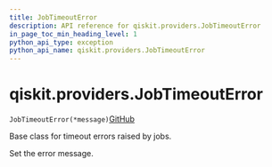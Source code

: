 ```yaml
---
title: JobTimeoutError
description: API reference for qiskit.providers.JobTimeoutError
in_page_toc_min_heading_level: 1
python_api_type: exception
python_api_name: qiskit.providers.JobTimeoutError
---
```


<span id="qiskit-providers-jobtimeouterror" />

# qiskit.providers.JobTimeoutError

<span id="qiskit.providers.JobTimeoutError" />

`JobTimeoutError(*message)`[GitHub](https://github.com/qiskit/qiskit/tree/stable/0.43/qiskit/providers/exceptions.py "view source code")

Base class for timeout errors raised by jobs.

Set the error message.

